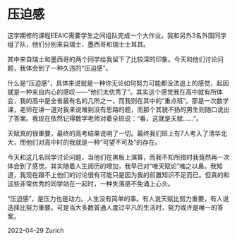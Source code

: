 # 压迫感

这学期修的课程EEAIC需要学生之间组队完成一个大作业。我和另外3名外国同学组了队，他们分别来自瑞士、墨西哥和瑞士土耳其。

其中来自瑞士和墨西哥的两个同学给我留下了比较深的印象。今天和他们讨论问题，我体会到了一种久违的“压迫感”。

什么是“压迫感”，具体来说就是一种你无论如何努力可能都没法追上的感觉，起因就是一种来自内心的感叹——“他们太优秀了”。其实这个感觉我在高中就有所体会，我的高中是全省最有名的几所之一，而我则在其中的“重点班”。那是一次数学课，老师在讲一道对我来说难到没有思路的题，而那个其貌不扬的男生则随口说出了答案。我现在依然记得数学老师对着全班说：“看，这就是天赋......”。

天赋真的很重要，最终的高考结果说明了一切。最终我们班上有7人考入了清华北大，而他们对高中时的我就是一种“可望不可及”的存在。

今天和这几名同学讨论问题，当他们在黑板上演算，而我不知所措时我竟然再一次体会到了感觉。其实随着人生阅历的增加，我早已对“唯天赋论”嗤之以鼻。我知道，我现在跟不上他们的讨论很有可能只是因为我的前置知识不足而已。但真的和这些非常优秀的同学站在一起时，一种失落感不免涌上心头。

“压迫感”，是压力也是动力。人生没有简单的事。有人说天赋比努力重要，有人说选择比努力重要。可是当大多数普通人度过平凡的生活时，努力或许是唯一的答案。

2022-04-29
Zurich
